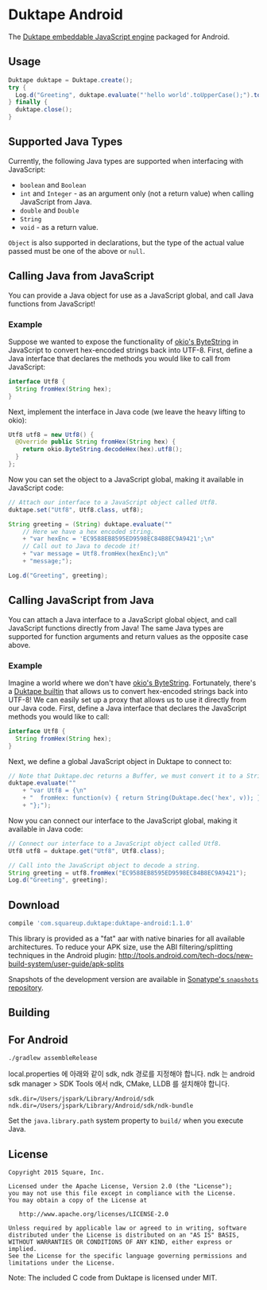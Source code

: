 Duktape Android
===============

The [Duktape embeddable JavaScript engine][duk] packaged for Android.

Usage
-----

```java
Duktape duktape = Duktape.create();
try {
  Log.d("Greeting", duktape.evaluate("'hello world'.toUpperCase();").toString());
} finally {
  duktape.close();
}
```

## Supported Java Types

Currently, the following Java types are supported when interfacing with JavaScript:

 * `boolean` and `Boolean`
 * `int` and `Integer` - as an argument only (not a return value) when calling JavaScript from Java.
 * `double` and `Double`
 * `String`
 * `void` - as a return value.

`Object` is also supported in declarations, but the type of the actual value passed must be
one of the above or `null`.

## Calling Java from JavaScript

You can provide a Java object for use as a JavaScript global, and call Java functions from
JavaScript!  

### Example

Suppose we wanted to expose the functionality of [okio's ByteString][okio] in JavaScript to
convert hex-encoded strings back into UTF-8. First, define a Java interface that declares
the methods you would like to call from JavaScript:

```java
interface Utf8 {
  String fromHex(String hex);
}
```

Next, implement the interface in Java code (we leave the heavy lifting to okio):

```java
Utf8 utf8 = new Utf8() {
  @Override public String fromHex(String hex) {
    return okio.ByteString.decodeHex(hex).utf8();
  }
};
```

Now you can set the object to a JavaScript global, making it available in JavaScript code:

```java
// Attach our interface to a JavaScript object called Utf8.
duktape.set("Utf8", Utf8.class, utf8);

String greeting = (String) duktape.evaluate(""
    // Here we have a hex encoded string.
    + "var hexEnc = 'EC9588EB8595ED9598EC84B8EC9A9421';\n"
    // Call out to Java to decode it!
    + "var message = Utf8.fromHex(hexEnc);\n"
    + "message;");

Log.d("Greeting", greeting);
```

## Calling JavaScript from Java

You can attach a Java interface to a JavaScript global object, and call JavaScript functions
directly from Java!  The same Java types are supported for function arguments and return
values as the opposite case above.

### Example

Imagine a world where we don't have [okio's ByteString][okio]. Fortunately, there's a [Duktape
builtin][dukdec] that allows us to convert hex-encoded strings back into UTF-8! We can easily set up a
proxy that allows us to use it directly from our Java code. First, define a Java interface
that declares the JavaScript methods you would like to call:

```java
interface Utf8 {
  String fromHex(String hex);
}
```

Next, we define a global JavaScript object in Duktape to connect to:

```java
// Note that Duktape.dec returns a Buffer, we must convert it to a String return value.
duktape.evaluate(""
    + "var Utf8 = {\n"
    + "  fromHex: function(v) { return String(Duktape.dec('hex', v)); }\n"
    + "};");
```

Now you can connect our interface to the JavaScript global, making it available in Java code:

```java
// Connect our interface to a JavaScript object called Utf8.
Utf8 utf8 = duktape.get("Utf8", Utf8.class);

// Call into the JavaScript object to decode a string.
String greeting = utf8.fromHex("EC9588EB8595ED9598EC84B8EC9A9421");
Log.d("Greeting", greeting);
```

Download
--------

```groovy
compile 'com.squareup.duktape:duktape-android:1.1.0'
```

This library is provided as a "fat" aar with native binaries for all available architectures. To
reduce your APK size, use the ABI filtering/splitting techniques in the Android plugin:
http://tools.android.com/tech-docs/new-build-system/user-guide/apk-splits

Snapshots of the development version are available in [Sonatype's `snapshots` repository][snap].


Building
--------

## For Android

```
./gradlew assembleRelease
```
local.properties 에 아래와 같이 sdk, ndk 경로를 지정해야 합니다.
ndk 는 android sdk manager > SDK Tools 에서 ndk, CMake, LLDB 를 설치해야 합니다.
```
sdk.dir=/Users/jspark/Library/Android/sdk
ndk.dir=/Users/jspark/Library/Android/sdk/ndk-bundle
```

Set the `java.library.path` system property to `build/` when you execute Java.


License
-------

    Copyright 2015 Square, Inc.

    Licensed under the Apache License, Version 2.0 (the "License");
    you may not use this file except in compliance with the License.
    You may obtain a copy of the License at

       http://www.apache.org/licenses/LICENSE-2.0

    Unless required by applicable law or agreed to in writing, software
    distributed under the License is distributed on an "AS IS" BASIS,
    WITHOUT WARRANTIES OR CONDITIONS OF ANY KIND, either express or implied.
    See the License for the specific language governing permissions and
    limitations under the License.


Note: The included C code from Duktape is licensed under MIT.



 [duk]: http://duktape.org/
 [snap]: https://oss.sonatype.org/content/repositories/snapshots/
 [okio]: https://github.com/square/okio/blob/master/okio/src/main/java/okio/ByteString.java
 [dukdec]: http://duktape.org/guide.html#builtin-duktape-dec
